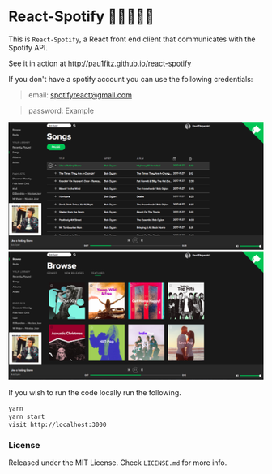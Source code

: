# React-Spotify 🎼🎺🎸🎻🎤

This is `React-Spotify`, a React front end client that communicates with the Spotify API.

See it in action at http://pau1fitz.github.io/react-spotify

If you don't have a spotify account you can use the following credentials:

> email: spotifyreact@gmail.com

> password: Example


![alt text](https://github.com/Pau1fitz/react-spotify/blob/master/songs.png "Song")
![alt text](https://github.com/Pau1fitz/react-spotify/blob/master/browser.png "Browse")

If you wish to run the code locally run the following.

```
yarn
yarn start
visit http://localhost:3000
```

### License

Released under the MIT License. Check `LICENSE.md` for more info.
